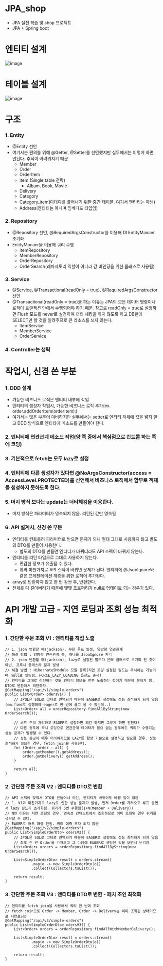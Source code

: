 # JPA_shop
- JPA 실전 학습 및 shop 프로젝트
- JPA + Spring boot

# 엔티티 설계
![image](https://user-images.githubusercontent.com/8254744/99077197-b5af8800-25ff-11eb-9f77-47e65c146a4c.png)

# 테이블 설계
![image](https://user-images.githubusercontent.com/8254744/99077327-ec859e00-25ff-11eb-9b81-16af67482e12.png)

# 구조
### 1. Entity
- @Entity 선언
- 여기서는 편의를 위해 @Getter, @Setter를 선언했지만 실무에서는 이렇게 하면 안된다. 추적이 어려워지기 때문
  - Member
  - Order
  - OrderItem
  - Item (Single table 전략)
    - Album, Book, Movie
  - Delivery
  - Category
  - Category_item(다대다를 풀어내기 위한 중간 테이블, 여기서 엔티티는 아님)
  - Address(엔티티는 아니며 임베디드 타입임)
### 2. Repository
- @Repository 선언, @RequiredArgsConstructor를 이용해 DI EntityManaer 초기화
- EntityManaer을 이용해 쿼리 수행
  - ItemRepository
  - MemberRepository
  - OrderRepository
  - OrderSearch(레파지토리 역할이 아니라 값 바인딩을 위한 클래스로 사용됨)
### 3. Service
- @Service, @Transactional(readOnly = true), @RequiredArgsConstructor 선언
- @Transactional(readOnly = true)을 하는 이유는 JPA의 모든 데이터 명령이나 로직이 트랜잭션 안에서 수행되어야 하기 때문. 참고로 readOnly = true로 설정하면 Flush 모드를 never로 설정하여 더티 체킹을 하지 않도록 하고 DB한테 SELECT만 할 것을 알려주므로 큰 리소스를 쓰지 않는다.
  - ItemService
  - MemberService
  - OrderService
### 4. Controller는 생략

# 작업시, 신경 쓴 부분
### 1. DDD 설계
  - 가능한 비즈니스 로직은 엔티티 내부에 작업
  - 엔티티의 생성자 작업시, 가능한 비즈니스 로직 추가(ex. order.addOrderItem(orderItem);)
  - 여기서는 많은 부분이 미비하지만 실무에서는 setter로 엔티티 객체에 값을 넣지 말고 DDD 방식으로 엔티티에 메소드를 만들어야 한다.
### 2. 엔티티에 연관관계 메소드 작업(양 쪽 중에서 핵심점으로 컨트롤 하는 쪽에 코딩)
### 3. 기본적으로 fetch는 모두 lazy로 설정
### 4. 엔티티에 다른 생성자가 있다면 @NoArgsConstructor(access = AccessLevel.PROTECTED)를 선언해서 비즈니스 로직에서 함부로 객체를 생성하지 못하도록 한다.
### 5. 머지 방식 보다는 update는 더티체킹을 이용한다.
  - 머지 방식은 파라미터가 영속되지 않음. 리턴된 값만 영속됨
### 6. API 설계시, 신경 쓴 부분
  - 엔티티를 컨트롤러 파라미터로 받으면 문제가 되니 절대 그대로 사용하지 않고 별도의 DTO를 만들어 사용한다.
    - 별도의 DTO를 만들면 엔티티가 바뀌더라도 API 스펙이 바뀌지 않는다.
  - 엔티티를 리턴 타입으로 그대로 사용하지 않는다.
    - 민감한 정보가 유출될 수 있다.
    - 위와 마찬가지로 API 스펙이 바뀌면 문제가 된다. 엔티티에 @JsonIgnore와 같은 프레젠테이션 계층을 위한 로직이 추가된다.
  - array로 반환하지 않고 한 번 감싼 후, 반환한다.
  - 전체를 다 갈아버리기 때문에 몇몇 프로퍼티가 null로 업데이트 되는 경우가 있다.

# API 개발 고급 - 지연 로딩과 조회 성능 최적화
### 1. 간단한 주문 조회 V1 : 엔티티를 직접 노출
    // 1. json 변환할 때(jackson), 무한 루프 발생, 양방향 연관관계
    // 해결 방법 : 양방향 연관관계 중, 하나를 JsonIgnore 처리
    // 2. json 변환할 때(jackson), lazy로 설정된 필드가 본래 클래스로 초기화 된 것이 아닌, 프록시 클래스라 문제 발생
    // 해결 방법 : Hibernate5Module 모듈 등록(지연 로딩 설정된 필드는 무시하는 기능이며 null로 셋팅됨, FORCE_LAZY_LOADING 옵션도 존재)
    // 엔티티를 그대로 리턴하는 것도 엔티티 정보를 전부 노출하는 것이기 때문에 문제가 됨. DTO로 변환해서 리턴하자.
    @GetMapping("/api/v1/simple-orders")
    public List<Order> odersV1() {
        // JPQL은 SQL로 그대로 번역되기 때문에 EAGER로 설정해도 성능 최적화가 되지 않음(em.find로 실행해야 eager로 한 번에 끌고 올 수 있는데..)
        List<Order> all = orderRepository.findAllByString(new OrderSearch());

        // 루프 주석 처리하고 EAGER로 설정하면 되긴 하지만 그렇게 하면 안된다!
        // 다른 경우에 즉시 로딩으로 연관관계 데이터가 필요 없는 경우에도 쿼리가 수행되는 성능 문제가 발생할 수 있다.
        // 성능 튜닝이 매우 어려워지므로 LAZY를 항상 기본으로 설정하고 필요한 경우, 성능 최적화가 필요한 경우, fetch join을 사용한다.
        for (Order order : all) {
            order.getMember().getAddress();
            order.getDelivery().getAddress();
        }

        return all;
    }

### 2. 간단한 주문 조회 V2 : 엔티티를 DTO로 변환
    // API 스펙에 맞춰서 DTO를 만들어서 리턴, 엔티티가 바뀌어도 바뀔 일이 없음
    // 1. V1과 마찬가지로 lazy로 인한 성능 문제가 발생, 먼저 Order를 가져오고 루프 돌면서 lazy 필드가 초기화됨. 쿼리가 5번 수행됨(1+N(Member + Delivery))
    // N인 이유는 지연 로딩의 경우, 영속성 컨텍스트에서 조회하므로 이미 조회된 경우 쿼리를 생략할 수 있다.
    // EAGER로 해도 해결 안됨. 쿼리 예측 조차 되지 않음
    @GetMapping("/api/v2/simple-orders")
    public List<SimpleOrderDto> odersV2() {
        // JPQL은 SQL로 그대로 번역되기 때문에 EAGER로 설정해도 성능 최적화가 되지 않음
        // 최초 한 번 Order를 가져오고 그 다음에 EAGER로 셋팅된 것을 보면서 난리침
        List<Order> orders = orderRepository.findAllByString(new OrderSearch());

        List<SimpleOrderDto> result = orders.stream()
                .map(o -> new SimpleOrderDto(o))
                .collect(Collectors.toList());

        return result;
    }

### 3. 간단한 주문 조회 V3 : 엔티티를 DTO로 변환 - 페치 조인 최적화
    // 엔티티를 fetch join을 사용해서 쿼리 한 번에 조회
    // fetch join으로 Order -> Member, Order -> Delivery는 이미 조회된 상태이므로 지연로딩x
    @GetMapping("/api/v3/simple-orders")
    public List<SimpleOrderDto> odersV3() {
        List<Order> orders = orderRepository.findAllWithMemberDelivery();

        List<SimpleOrderDto> result = orders.stream()
                .map(o -> new SimpleOrderDto(o))
                .collect(Collectors.toList());

        return result;
    }
